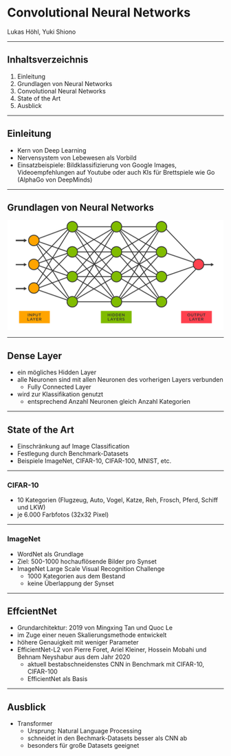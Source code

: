 # Convolutional Neural Networks

Lukas Höhl, Yuki Shiono

---

## Inhaltsverzeichnis
1. Einleitung 
2. Grundlagen von Neural Networks
3. Convolutional Neural Networks
4. State of the Art
5. Ausblick

---

## Einleitung

* Kern von Deep Learning
* Nervensystem von Lebewesen als Vorbild
* Einsatzbeispiele: Bildklassifizierung von Google Images, Videoempfehlungen auf Youtube oder auch KIs für Brettspiele wie Go (AlphaGo von DeepMinds)

---

## Grundlagen von Neural Networks

![Neural Networks](neural-network-diagram.svg)

---

## Dense Layer
* ein mögliches Hidden Layer
* alle Neuronen sind mit allen Neuronen des vorherigen Layers verbunden
    * Fully Connected Layer
* wird zur Klassifikation genutzt
    * entsprechend Anzahl Neuronen gleich Anzahl Kategorien


---

## State of the Art
* Einschränkung auf Image Classification
* Festlegung durch Benchmark-Datasets
* Beispiele ImageNet, CIFAR-10, CIFAR-100, MNIST, etc.

---

### CIFAR-10
* 10 Kategorien (Flugzeug, Auto, Vogel, Katze, Reh, Frosch, Pferd, Schiff und LKW)
* je 6.000 Farbfotos (32x32 Pixel)

---

### ImageNet
* WordNet als Grundlage
* Ziel: 500-1000 hochauflösende Bilder pro Synset
* ImageNet Large Scale Visual Recognition Challenge
    * 1000 Kategorien aus dem Bestand 
    * keine Überlappung der Synset

---

## EffcientNet
* Grundarchitektur: 2019 von Mingxing Tan und Quoc Le
* im Zuge einer neuen Skalierungsmethode entwickelt
* höhere Genauigkeit mit weniger Parameter
* EfficientNet-L2 von Pierre Foret, Ariel Kleiner, Hossein Mobahi und Behnam Neyshabur aus dem Jahr 2020
    * aktuell bestabschneidenstes CNN in Benchmark mit CIFAR-10, CIFAR-100
    * EfficientNet als Basis

---

## Ausblick
* Transformer
    * Ursprung: Natural Language Processing
    * schneidet in den Bechmark-Datasets besser als CNN ab
    * besonders für große Datasets geeignet
